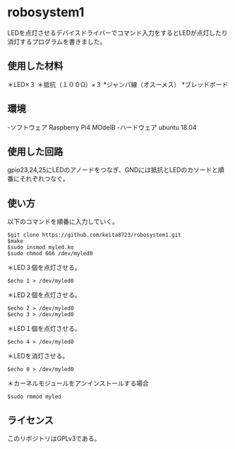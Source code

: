 # robosystem1

LEDを点灯させるデバイスドライバーでコマンド入力をするとLEDが点灯したり消灯するプログラムを書きました。

## 使用した材料
＊LED×３
＊抵抗（１００Ω）×３
*ジャンパ線（オスーメス）
*ブレッドボード

## 環境
-ソフトウェア
Raspberry Pi4 MOdelB
-ハードウェア
ubuntu 18.04

## 使用した回路
gpio23,24,25にLEDのアノードをつなぎ、GNDには抵抗とLEDのカソードと順番にそれぞれつなぐ。

## 使い方
以下のコマンドを順番に入力していく。
```
$git clone https://github.com/keita8723/robosystem1.git
$make
$sudo insmod myled.ko
$sudo chmod 666 /dev/myled0
```
＊LED３個を点灯させる。
```
$echo 1 > /dev/myled0 
```
＊LED２個を点灯させる。
```
$echo 2 > /dev/myled0 
$echo 3 > /dev/myled0 
```
＊LED１個を点灯させる。
```
$echo 4 > /dev/myled0 
```
＊LEDを消灯させる。
```
$echo 0 > /dev/myled0 
```
＊カーネルモジュールをアンインストールする場合
```
$sudo rmmod myled
```
## ライセンス
このリポジトリはGPLv3である。

